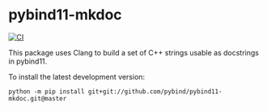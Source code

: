 # pybind11-mkdoc

[![CI](https://github.com/pybind/pybind11-mkdoc/workflows/CI/badge.svg)](https://github.com/pybind/pybind11-mkdoc/actions)


This package uses Clang to build a set of C++ strings usable as docstrings in pybind11.


To install the latest development version:

```
python -m pip install git+git://github.com/pybind/pybind11-mkdoc.git@master
```

